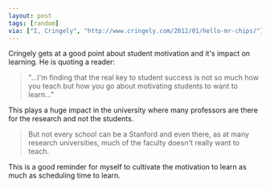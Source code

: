 ```yaml
---
layout: post
tags: [random]
via: ["I, Cringely", "http://www.cringely.com/2012/01/hello-mr-chips/"]
---
```


Cringely gets at a good point about student motivation and it's impact on learning. He is quoting a reader:

> "...I'm finding that the real key to student success is not so much how you teach but how you go about motivating students to want to learn..."

This plays a huge impact in the university where many professors are there for the research and not the students.

> But not every school can be a Stanford and even there, as at many research universities, much of the faculty doesn't really want to teach.

This is a good reminder for myself to cultivate the motivation to learn as much as scheduling time to learn.
